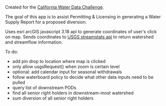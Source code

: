 Created for the [California Water Data Challenge](http://waterchallenge.data.ca.gov/).

The goal of this app is to assist Permitting & Licensing in generating a Water Supply Report for a proposed diversion.

Uses esri arcGIS javascript 3.18 api to generate coordinates of user's click on map. Sends coordinates to [USGS streamstats api](http://streamstatsags.cr.usgs.gov/streamstatsservices/#/) to return watershed and streamflow information.

To do:
- add pin drop to location where map is clicked
- only allow usgsRequest() when zoom is certain level
- optional: add calendar input for seasonal withdrawals
- follow waterboard policy to decide what other data inputs need to be pulled
- query list of downstream PODs
- find all senior right holders in downstream-most watershed
- sum diversion of all senior right holders